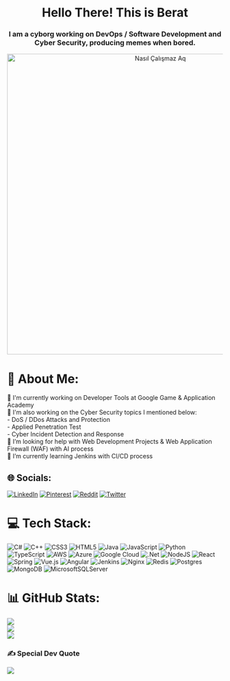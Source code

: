 <h1 align="center">Hello There! This is Berat </h1>
<h3 align="center">I am a cyborg working on DevOps / Software Development and Cyber ​​Security, producing memes when bored.</h3>
<p align="center">
  <img src="https://pbs.twimg.com/media/FdvSTm2WIAI7_qC?format=jpg&name=900x900" width="700" title="Nasıl Çalışmaz Aq">
</p>

# 💫 About Me:
🔭 I'm currently working on Developer Tools at Google Game & Application Academy <br>🔭 I'm also working on the Cyber ​​Security topics I mentioned below:<br>       - DoS / DDos Attacks and Protection<br>       - Applied Penetration Test<br>       - Cyber ​​Incident Detection and Response<br>🤝 I’m looking for help with Web Development Projects & Web Application Firewall (WAF) with AI process<br>🌱 I’m currently learning Jenkins with CI/CD process<br>


## 🌐 Socials:
[![LinkedIn](https://img.shields.io/badge/LinkedIn-%230077B5.svg?logo=linkedin&logoColor=white)](https://linkedin.com/in/esberat) [![Pinterest](https://img.shields.io/badge/Pinterest-%23E60023.svg?logo=Pinterest&logoColor=white)](https://pinterest.com/esberat) [![Reddit](https://img.shields.io/badge/Reddit-%23FF4500.svg?logo=Reddit&logoColor=white)](https://reddit.com/user/esberat) [![Twitter](https://img.shields.io/badge/Twitter-%231DA1F2.svg?logo=Twitter&logoColor=white)](https://twitter.com/esberat) 

# 💻 Tech Stack:
![C#](https://img.shields.io/badge/c%23-%23239120.svg?style=plastic&logo=c-sharp&logoColor=white) ![C++](https://img.shields.io/badge/c++-%2300599C.svg?style=plastic&logo=c%2B%2B&logoColor=white) ![CSS3](https://img.shields.io/badge/css3-%231572B6.svg?style=plastic&logo=css3&logoColor=white) ![HTML5](https://img.shields.io/badge/html5-%23E34F26.svg?style=plastic&logo=html5&logoColor=white) ![Java](https://img.shields.io/badge/java-%23ED8B00.svg?style=plastic&logo=java&logoColor=white) ![JavaScript](https://img.shields.io/badge/javascript-%23323330.svg?style=plastic&logo=javascript&logoColor=%23F7DF1E) ![Python](https://img.shields.io/badge/python-3670A0?style=plastic&logo=python&logoColor=ffdd54) ![TypeScript](https://img.shields.io/badge/typescript-%23007ACC.svg?style=plastic&logo=typescript&logoColor=white) ![AWS](https://img.shields.io/badge/AWS-%23FF9900.svg?style=plastic&logo=amazon-aws&logoColor=white) ![Azure](https://img.shields.io/badge/azure-%230072C6.svg?style=plastic&logo=azure-devops&logoColor=white) ![Google Cloud](https://img.shields.io/badge/Google%20Cloud-%234285F4.svg?style=plastic&logo=google-cloud&logoColor=white) ![.Net](https://img.shields.io/badge/.NET-5C2D91?style=plastic&logo=.net&logoColor=white) ![NodeJS](https://img.shields.io/badge/node.js-6DA55F?style=plastic&logo=node.js&logoColor=white) ![React](https://img.shields.io/badge/react-%2320232a.svg?style=plastic&logo=react&logoColor=%2361DAFB) ![Spring](https://img.shields.io/badge/spring-%236DB33F.svg?style=plastic&logo=spring&logoColor=white) ![Vue.js](https://img.shields.io/badge/vuejs-%2335495e.svg?style=plastic&logo=vuedotjs&logoColor=%234FC08D) ![Angular](https://img.shields.io/badge/angular-%23DD0031.svg?style=plastic&logo=angular&logoColor=white) ![Jenkins](https://img.shields.io/badge/jenkins-%232C5263.svg?style=plastic&logo=jenkins&logoColor=white) ![Nginx](https://img.shields.io/badge/nginx-%23009639.svg?style=plastic&logo=nginx&logoColor=white) ![Redis](https://img.shields.io/badge/redis-%23DD0031.svg?style=plastic&logo=redis&logoColor=white) ![Postgres](https://img.shields.io/badge/postgres-%23316192.svg?style=plastic&logo=postgresql&logoColor=white) ![MongoDB](https://img.shields.io/badge/MongoDB-%234ea94b.svg?style=plastic&logo=mongodb&logoColor=white) ![MicrosoftSQLServer](https://img.shields.io/badge/Microsoft%20SQL%20Sever-CC2927?style=plastic&logo=microsoft%20sql%20server&logoColor=white)
# 📊 GitHub Stats:
![](https://github-readme-stats.vercel.app/api?username=esberat&theme=onedark&hide_border=false&include_all_commits=true&count_private=false)<br/>
![](https://github-readme-streak-stats.herokuapp.com/?user=esberat&theme=onedark&hide_border=false)<br/>
![](https://github-readme-stats.vercel.app/api/top-langs/?username=esberat&theme=onedark&hide_border=false&include_all_commits=true&count_private=false&layout=compact)

### ✍️ Special Dev Quote
![](https://quotes-github-readme.vercel.app/api?type=horizontal&theme=gruvbox)

